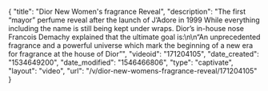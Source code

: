 {
    "title": "Dior New Women's fragrance Reveal",
    "description": "The first “mayor” perfume reveal after the launch of J’Adore in 1999 While everything including the name is still being kept under wraps. Dior’s in-house nose Francois Demachy explained that the ultimate goal is:\n\n“An unprecedented fragrance and a powerful universe which mark the beginning of a new era for fragrance at the house of Dior”",
    "videoid": "171204105",
    "date_created": "1534649200",
    "date_modified": "1546466806",
    "type": "captivate",
    "layout": "video",
    "url": "\/v\/dior-new-womens-fragrance-reveal\/171204105"
}